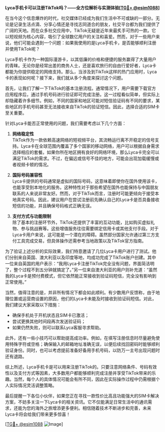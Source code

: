 **Lyca手机卡可以注册TikTok吗？——全方位解析与实测体验[[TG💪+ @esim1088](https://t.me/s/esim1088)]**

在当今这个信息爆炸的时代，社交媒体已经成为我们生活中不可或缺的一部分。无论是记录生活点滴、分享心情还是寻找志同道合的朋友，社交平台都为我们提供了广阔的天地。而在众多社交应用中，TikTok无疑是近年来最炙手可热的一款。它以短视频为核心内容，吸引了全球数亿用户的关注和喜爱。然而，对于一些用户来说，他们可能会遇到一个问题：如果我使用的是Lyca手机卡，是否能够顺利注册并使用TikTok呢？

Lyca手机卡作为一种国际漫游卡，以其低廉的价格和便捷的服务赢得了大量用户的青睐。无论你是经常出差的商务人士，还是喜欢旅行的自由行爱好者，Lyca卡都能为你提供稳定的网络支持。那么，当涉及到TikTok这样的热门应用时，Lyca卡的表现如何呢？接下来，我们就从多个角度来探讨这个问题。

首先，让我们了解一下TikTok的基本注册流程。通常情况下，用户需要下载官方应用程序后，通过手机号码进行验证即可完成注册。这一过程看似简单，但实际上却隐藏着许多细节。例如，不同的国家和地区可能对短信验证码有不同的要求，某些地区的手机号码甚至无法接收来自TikTok的验证短信。因此，选择合适的SIM卡至关重要。

针对Lyca卡能否正常使用的问题，我们需要考虑以下几个方面：

1. **网络稳定性**  
   TikTok作为一款依赖高速网络的短视频平台，其流畅运行离不开稳定的信号支持。Lyca卡在全球范围内覆盖了多个国家的移动网络，用户可以根据自身需求选择相应的套餐。如果你所在地区拥有良好的网络环境，那么Lyca卡完全可以满足TikTok的需求。不过，在偏远或信号不佳的地方，可能会出现加载缓慢或者视频卡顿的情况。

2. **国际号码兼容性**  
   Lyca卡提供的号码通常是虚拟的国际号码，这意味着即使你在国外使用该卡，也能享受到本地化的服务。这种特性对于那些希望在国外也能保持与中国朋友联系的人来说非常友好。然而，对于TikTok而言，注册时可能更倾向于接受本地真实号码。因此，建议用户在尝试注册前先确认自己的Lyca卡是否具备接收短信的功能，并且确保号码格式正确无误。

3. **支付方式与功能限制**  
   除了基本的注册环节外，TikTok还提供了丰富的互动功能，比如购买虚拟礼物、参与挑战赛等。这些增值服务往往需要绑定信用卡或其他支付手段。对于Lyca卡用户来说，这可能是一个潜在的障碍。虽然部分国家允许通过第三方支付工具完成交易，但具体操作还需参考当地政策以及TikTok官方指南。

为了验证上述分析的实际效果，我们特意邀请了几位Lyca卡用户进行了测试。他们分别来自英国、澳大利亚以及印度等地，均成功完成了TikTok账户创建。其中一位来自英国的用户表示：“我用Lyca卡注册TikTok完全没有问题，界面简洁明了，整个过程不到五分钟就搞定了。”另一位来自澳大利亚的用户则补充道：“虽然我的Lyca卡是预付费模式，但它依然能正常接收到验证码短信，完全没有影响到正常使用。”

当然，值得注意的是，并非所有情况下都会如此顺利。有少数用户反馈称，由于地理位置或运营商设置的原因，他们的Lyca卡未能及时接收到验证码短信。对此，我们建议大家采取以下措施：

- 确保手机处于开机状态且SIM卡已激活；
- 尝试更换其他时间段再次发送验证码；
- 如果仍然失败，则可以联系Lyca客服寻求帮助。

此外，还有一些小技巧可以帮助提高成功率。例如，在填写注册信息时尽量避免使用特殊字符或空格；确保输入的邮箱地址准确无误，以便后续找回密码时能够顺利验证身份。同时，也可以考虑提前准备好备用手机号码，以防万一主号出现问题时还有退路。

综上所述，Lyca手机卡是可以用来注册TikTok的。只要注意网络条件、号码有效性以及支付方式等因素，大多数用户都能够顺利完成注册并享受TikTok带来的乐趣。当然，每个人的具体情况可能会有所不同，因此在实际操作过程中仍需根据个人实际情况灵活调整策略。

最后提醒一下各位小伙伴，如果您正在寻找一款性价比高且功能强大的SIM卡解决方案，不妨多关注一下Lyca卡的相关资讯。它不仅能满足日常生活中的通讯需求，还能为您的海外之旅增添更多便利。相信随着技术不断进步和完善，未来Lyca卡将会给我们带来更多惊喜！

[[TG💪+ @esim1088](https://t.me/s/esim1088) ![Image](https://i.postimg.cc/4NQfJmqS/Snipaste-2025-05-13-00-14-12.png)]